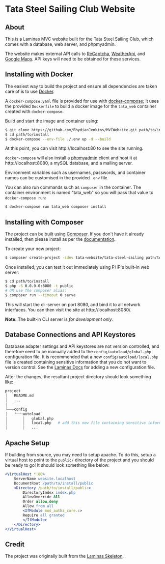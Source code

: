 # Tata Steel Sailing Club Website

## About

This is a Laminas MVC website built for the Tata Steel Sailing Club, which comes with a database, web server, and phpmyadmin.

The website makes external API calls to [ReCaptcha](http://www.google.com/recaptcha/about), [WeatherApi](http://www.weatherapi.com), and [Google Maps](http://developers.google.com/maps/documentation/javascript/get-api-key). API keys will need to be obtained for these services.

## Installing with Docker

The easiest way to build the project and ensure all dependencies are taken care of is to use [Docker](https://www.docker.com/).

A `docker-compose.yaml` file is provided for use with
[docker-compose](https://docs.docker.com/compose/); it
uses the provided `Dockerfile` to build a docker image 
for the `tata_web` container created with `docker-compose`.

Build and start the image and container using:

```bash
$ git clone https://github.com/RhydianJenkins/MVCWebsite.git path/to/install
$ cd path/to/install
$ docker-compose --env-file ./.env up -d --build
```

At this point, you can visit http://localhost:80 to see the site running.

`docker-compose` will also install a [phpmyadmin](https://www.phpmyadmin.net/) client and host it at http://localhost:8080, a mySQL database, and a mailing server.

Environment variables such as usernames, passwords, and container names can be customised in the provided `.env` file.

You can also run commands such as `composer` in the container.  The container 
environment is named "tata_web" so you will pass that value to 
`docker-compose run`:

```bash
$ docker-compose run tata_web composer install
```

## Installing with Composer

The project can be built using [Composer](https://getcomposer.org/). If you don't have it already installed, then please install as per the [documentation](https://getcomposer.org/doc/00-intro.md).

To create your new project:

```bash
$ composer create-project -sdev tata-website/tata-steel-sailing path/to/install
```

Once installed, you can test it out immediately using PHP's built-in web server:

```bash
$ cd path/to/install
$ php -S 0.0.0.0:8080 -t public
# OR use the composer alias:
$ composer run --timeout 0 serve
```

This will start the cli-server on port 8080, and bind it to all network
interfaces. You can then visit the site at http://localhost:8080/.

**Note:** The built-in CLI server is *for development only*.

## Database Connections and API Keystores

Database adapter settings and API keystores are not version controlled, and therefore need to be manually added to the `config/autoload/global.php` configuration file. It is recommended that a new `config/autoload/local.php` file is created containing sensitive information that you do not want to version control. See the [Laminas Docs](https://docs.laminas.dev/laminas-config/intro/) for adding a new configuration file.

After the changes, the resultant project directory should look something like:

```bash
project
│   README.md
│   ...
│
└───config
│   └───autoload
│       │   global.php
│       │   local.php   # add this new file containing sensitive information
│       │   ...
```

## Apache Setup

If building from source, you may need to setup apache. To do this, setup a virtual host to point to the `public/` directory of the project and you should be ready to go! It should look something like below:

```apache
<VirtualHost *:80>
    ServerName website.localhost
    DocumentRoot /path/to/install/public
    <Directory /path/to/install/public>
        DirectoryIndex index.php
        AllowOverride All
        Order allow,deny
        Allow from all
        <IfModule mod_authz_core.c>
        Require all granted
        </IfModule>
    </Directory>
</VirtualHost>
```

## Credit

The project was originally built from the [Laminas Skeleton](https://github.com/laminas/laminas-mvc-skeleton).
